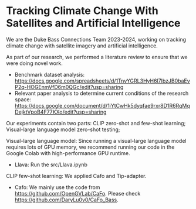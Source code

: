 # Tracking Climate Change With Satellites and Artificial Intelligence
We are the Duke Bass Connections Team 2023-2024, working on tracking climate change with satellite imagery and artificial intelligence.

As part of our research, we performed a literature review to ensure that we were doing novel work. 
- Benchmark dataset analysis: https://docs.google.com/spreadsheets/d/1TnvYGRL3HyH6l7IbzJB0baEvP2q-HOGEnmVfD6m0QGc/edit?usp=sharing
- Relevant paper analysis to determine current conditions of the research space: https://docs.google.com/document/d/1iYtCwHk5dyqfae9rxr8D1R6RqMqDejktVpoB4F77KXo/edit?usp=sharing

Our experiments contain two parts: CLIP zero-shot and few-shot learning; Visual-large language model zero-shot testing;


Visual-large language model:
Since running a visual-large language model requires lots of GPU memory, we recommend running our code in the Google Colab with high-performance GPU runtime.
- Llava: Run the src/Llava.ipynb


CLIP few-shot learning:
We applied Cafo and Tip-adapter.
- Cafo: We mainly use the code from https://github.com/OpenGVLab/CaFo. Please check https://github.com/DaryLu0v0/CaFo_Bass.
